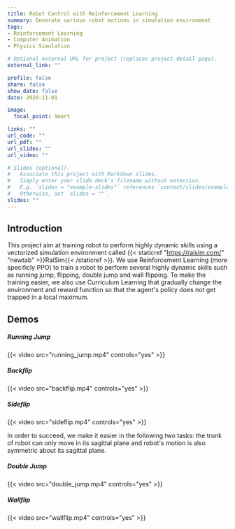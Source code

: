 ```yaml
---
title: Robot Control with Reinforcement Learning
summary: Generate various robot motions in simulation environment
tags:
- Reinforcement Learning
- Computer Animation
- Physics Simulation

# Optional external URL for project (replaces project detail page).
external_link: ""

profile: false
share: false
show_date: false
date: 2020-11-01

image:
  focal_point: Smart

links: ""
url_code: ""
url_pdf: ""
url_slides: ""
url_video: ""

# Slides (optional).
#   Associate this project with Markdown slides.
#   Simply enter your slide deck's filename without extension.
#   E.g. `slides = "example-slides"` references `content/slides/example-slides.md`.
#   Otherwise, set `slides = ""`.
slides: ""
---
```


## Introduction

This project aim at training robot to perform highly dynamic skills using a vectorized simulation environment called {{< staticref "https://raisim.com/" "newtab" >}}RaiSim{{< /staticref >}}. We use Reinforcement Learning (more specificly PPO) to train a robot to perform several highly dynamic skills such as running jump, flipping, double jump and wall flipping. To make the training easier, we also use Curriculum Learning that gradually change the environment and reward function so that the agent's policy does not get trapped in a local maximum.

## Demos

##### Running Jump
{{< video src="running_jump.mp4" controls="yes" >}}


##### Backflip
{{< video src="backflip.mp4" controls="yes" >}}

##### Sideflip
{{< video src="sideflip.mp4" controls="yes" >}}

In order to succeed, we make it easier in the following two tasks: the trunk of robot can only move in its sagittal plane and robot's motion is also symmetric about its sagittal plane.

##### Double Jump
{{< video src="double_jump.mp4" controls="yes" >}}

##### Wallflip
{{< video src="wallflip.mp4" controls="yes" >}}
